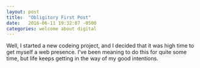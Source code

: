 ```yaml
---
layout: post
title:  "Obligitory First Post"
date:   2016-06-11 19:32:07 -0500
categories: welcome about digital
---
```


Well, I started a new codeing project, and I decided that it was high time to get myself a web presence. I've been meaning to do this for quite some time, but life keeps getting in the way of my good intentions.